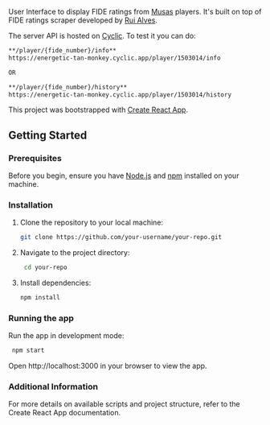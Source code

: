 User Interface to display FIDE ratings from [Musas](http://musas.pegada.net/) players. It's built on top of FIDE ratings scraper developed by [Rui Alves](https://github.com/silvinomar/fide-ratings-scraper).

The server API is hosted on [Cyclic](https://energetic-tan-monkey.cyclic.app/). To test it you can do:

   ```bash
   **/player/{fide_number}/info**
   https://energetic-tan-monkey.cyclic.app/player/1503014/info

   OR 

   **/player/{fide_number}/history**
   https://energetic-tan-monkey.cyclic.app/player/1503014/history
   ```

This project was bootstrapped with [Create React App](https://create-react-app.dev/).

## Getting Started

### Prerequisites

Before you begin, ensure you have [Node.js](https://nodejs.org/) and [npm](https://www.npmjs.com/) installed on your machine.

### Installation

1. Clone the repository to your local machine:

   ```bash
   git clone https://github.com/your-username/your-repo.git

2. Navigate to the project directory:
  
   ```bash
    cd your-repo

3. Install dependencies:

    ```bash
    npm install

### Running the app
Run the app in development mode:

   ```bash
    npm start
   ```

Open http://localhost:3000 in your browser to view the app.

### Additional Information
For more details on available scripts and project structure, refer to the Create React App documentation.

